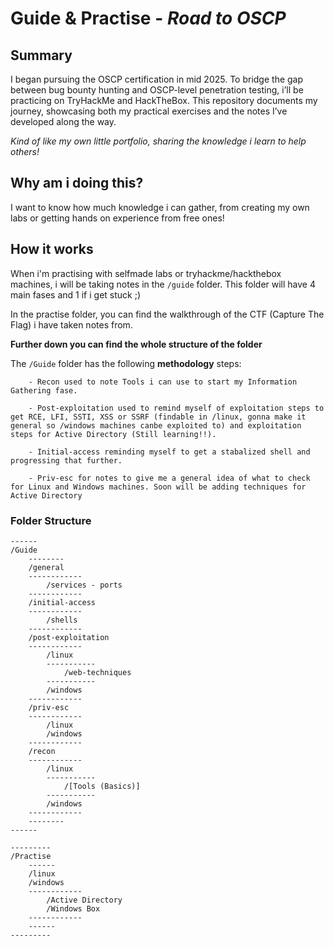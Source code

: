 # Guide & Practise - *Road to OSCP*

## Summary

I began pursuing the OSCP certification in mid 2025. To bridge the gap between bug bounty hunting and OSCP-level penetration testing, i’ll be practicing on TryHackMe and HackTheBox. This repository documents my journey, showcasing both my practical exercises and the notes I’ve developed along the way. 

*Kind of like my own little portfolio, sharing the knowledge i learn to help others!*

## Why am i doing this?

I want to know how much knowledge i can gather, from creating my own labs or getting hands on experience from free ones!

## How it works

When i'm practising with selfmade labs or tryhackme/hackthebox machines, i will be taking notes in the `/guide` folder. This folder will have 4 main fases and 1 if i get stuck ;) 

In the practise folder, you can find the walkthrough of the CTF (Capture The Flag) i have taken notes from.

**Further down you can find the whole structure of the folder**

The `/Guide` folder has the following **methodology** steps:
```
    - Recon used to note Tools i can use to start my Information Gathering fase.
    
    - Post-exploitation used to remind myself of exploitation steps to get RCE, LFI, SSTI, XSS or SSRF (findable in /linux, gonna make it general so /windows machines canbe exploited to) and exploitation steps for Active Directory (Still learning!!).
    
    - Initial-access reminding myself to get a stabalized shell and progressing that further.
    
    - Priv-esc for notes to give me a general idea of what to check for Linux and Windows machines. Soon will be adding techniques for Active Directory
```

### Folder Structure

```
------
/Guide
    --------
    /general
    ------------
        /services - ports
    ------------
    /initial-access
    ------------
        /shells
    ------------
    /post-exploitation
    ------------
        /linux
        -----------
            /web-techniques 
        -----------
        /windows
    ------------
    /priv-esc
    ------------
        /linux
        /windows
    ------------
    /recon
    ------------
        /linux
        -----------
            /[Tools (Basics)]
        -----------    
        /windows
    ------------
    --------
------

---------
/Practise
    ------
    /linux
    /windows
    ------------
        /Active Directory
        /Windows Box
    ------------
    ------
---------
```

